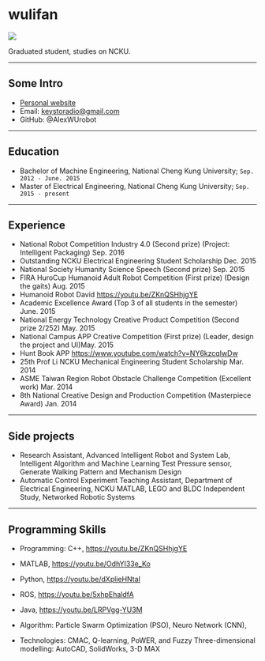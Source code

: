 # wulifan

![](https://scontent.fkhh1-2.fna.fbcdn.net/v/t1.15752-9/43950483_1716084518501663_266656892862857216_n.png?_nc_cat=109&_nc_ht=scontent.fkhh1-2.fna&oh=4800be7bf7fc2e74953a368c72b99312&oe=5C4A771F)

Graduated student, studies on NCKU.

---

## Some Intro
* [Personal website](https://yungshenglu.github.io)
* Email: keystoradio@gmail.com
* GitHub: @AlexWUrobot

---

## Education

* Bachelor of Machine Engineering, National Cheng Kung University; `Sep. 2012 - June. 2015`
* Master of Electrical Engineering, National Cheng Kung University; `Sep. 2015 - present`

---

## Experience

* National Robot Competition Industry 4.0 (Second prize) (Project: Intelligent Packaging) Sep. 2016
* Outstanding NCKU Electrical Engineering Student Scholarship Dec. 2015
* National Society Humanity Science Speech (Second prize) Sep. 2015
* FIRA HuroCup Humanoid Adult Robot Competition (First prize) (Design the gaits) Aug. 2015
* Humanoid Robot David https://youtu.be/ZKnQSHhjgYE
* Academic Excellence Award (Top 3 of all students in the semester) June. 2015
* National Energy Technology Creative Product Competition (Second prize 2/252) May. 2015
* National Campus APP Creative Competition (First prize) (Leader, design the project and UI)May. 2015
* Hunt Book APP https://www.youtube.com/watch?v=NY6kzcqIwDw
* 25th Prof Li NCKU Mechanical Engineering Student Scholarship Mar. 2014
* ASME Taiwan Region Robot Obstacle Challenge Competition (Excellent work) Mar. 2014
* 8th National Creative Design and Production Competition (Masterpiece Award) Jan. 2014
---

## Side projects

* Research Assistant, Advanced Intelligent Robot and System Lab,
 ̇Intelligent Algorithm and Machine Learning
 ̇Test Pressure sensor, Generate Walking Pattern and Mechanism Design
* Automatic Control Experiment Teaching Assistant, Department of Electrical Engineering, NCKU
 ̇MATLAB, LEGO and BLDC Independent Study, Networked Robotic Systems

--- 

## Programming Skills
* Programming: C++, https://youtu.be/ZKnQSHhjgYE
* MATLAB, https://youtu.be/OdhYI33e_Ko
* Python, https://youtu.be/dXplieHNtaI
* ROS, https://youtu.be/5xhpEhaldfA
* Java, https://youtu.be/LRPVgg-YU3M

* Algorithm: Particle Swarm Optimization (PSO), Neuro Network (CNN),
* Technologies: CMAC, Q-learning, PoWER, and Fuzzy
Three-dimensional modelling: AutoCAD, SolidWorks, 3-D MAX
